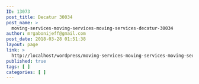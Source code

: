 ```yaml
---
ID: 13073
post_title: Decatur 30034
post_name: >
  moving-services-moving-services-moving-services-decatur-30034
author: mrgabonijeff@gmail.com
post_date: 2018-03-28 01:51:38
layout: page
link: >
  http://localhost/wordpress/moving-services-moving-services-moving-services-decatur-30034/
published: true
tags: [ ]
categories: [ ]
---
```


